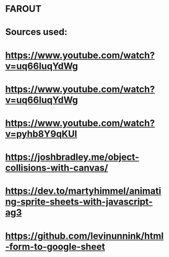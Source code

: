 # FAROUT

# Sources used: 
# https://www.youtube.com/watch?v=uq66IuqYdWg
# https://www.youtube.com/watch?v=uq66IuqYdWg
# https://www.youtube.com/watch?v=pyhb8Y9qKUI
# https://joshbradley.me/object-collisions-with-canvas/
# https://dev.to/martyhimmel/animating-sprite-sheets-with-javascript-ag3
# https://github.com/levinunnink/html-form-to-google-sheet